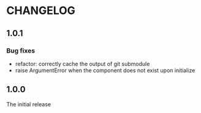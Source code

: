 # CHANGELOG

## 1.0.1

### Bug fixes

* refactor: correctly cache the output of git submodule
* raise ArgumentError when the component does not exist upon initialize

## 1.0.0

The initial release

